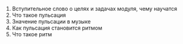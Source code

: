 1.  Вступительное слово о целях и задачах модуля, чему научатся
2.  Что такое пульсация
3.  Значение пульсации в музыке
4.  Как пульсация становится ритмом
5.  Что такое ритм